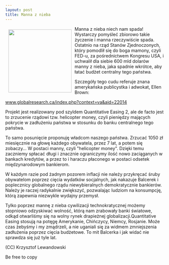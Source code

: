 ```yaml
---
layout: post
title: Manna z nieba
---
```


<p><img src="{{site.baseurl}}\articles\pictures\465.QE2.jpg" align="left" style="margin: 10px 10px" width="200"><!--51-->
Manna z nieba niech nam spada! Wystarczy pomyśleć zbiorowo takie życzenie i manna rzeczywiście spada. Ostatnio na rząd Stanów Zjednoczonych, który pomodlił się do boga mamony, czyli FED-u, za pośrednictwem Kongresu USA, i uchwalił dla siebie 600 mld dolarów manny z nieba, jaka spadnie wkrótce, aby łatać budżet centralny tego państwa.</p><p>Szczegóły tego cudu referuje znana amerykańska publicystka i adwokat, Ellen Brown:</p><p><a target="" title="" href="http://www.globalresearch.ca/index.php?context=va&amp;aid=22014">www.globalresearch.ca/index.php?context=va&amp;aid=22014</a></p><p>Projekt jest realizowany pod szyldem Quantitative Easing 2, ale de facto jest to zrzucenie rządowi tzw. helicopter money, czyli pieniędzy mających pokrycie w zadłużeniu państwa w stosunku do banku centralnego tego państwa.</p><p>To samo posunięcie proponuję władcom naszego państwa. Zrzucać 1050 zł miesięcznie na głowę każdego obywatela, przez 7 lat, a potem się zobaczy... W postaci manny, czyli "helicopter money". Dzięki temu zaczniemy spłacać długi i znacznie ograniczymy ilość nowo zaciąganych w bankach kredytów, a przez to i haraczu płaconego w postaci odsetek międzynarodowym bankierom.</p><p>W każdym razie pod żadnym pozorem inflacji nie należy przykręcać śruby obywatelom poprzez cięcia wydatków socjalnych, jak nakazuje Balcerek i poplecznicy globalnego rządu niewybieralnych demokratycznie bankierów. Należy je raczej radykalnie zwiększyć, pozwalając ludziom na konsumpcję, którą zapewnia niezwykle wydajny przemysł.</p><p>Tylko poprzez mannę z nieba cywilizacji technokratycznej możemy stopniowo odzyskiwać wolność, którą nam zrabowały banki światowe, odkąd otwarliśmy się na wolny rynek drapieżnej globalizacji.Quantitative Easing stosują na potęgę Amerykanie, Chińczycy, Niemcy, Rosjanie. Może czas żebyśmy i my zmądrzeli, a nie uganiali się za widmem zmniejszenia zadłużenia poprzez cięcia budżetowe. To mit Balcerka i jak widać nie sprawdza się już tyle lat.</p><p>(CC) Krzysztof Lewandowski</p><p>Be free to copy</p>